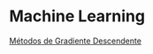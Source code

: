 # Machine Learning

[Métodos de Gradiente Descendente](http://leg.ufpr.br/~walmes/ensino/ML/tutorials/02-gradient-methods.html)
